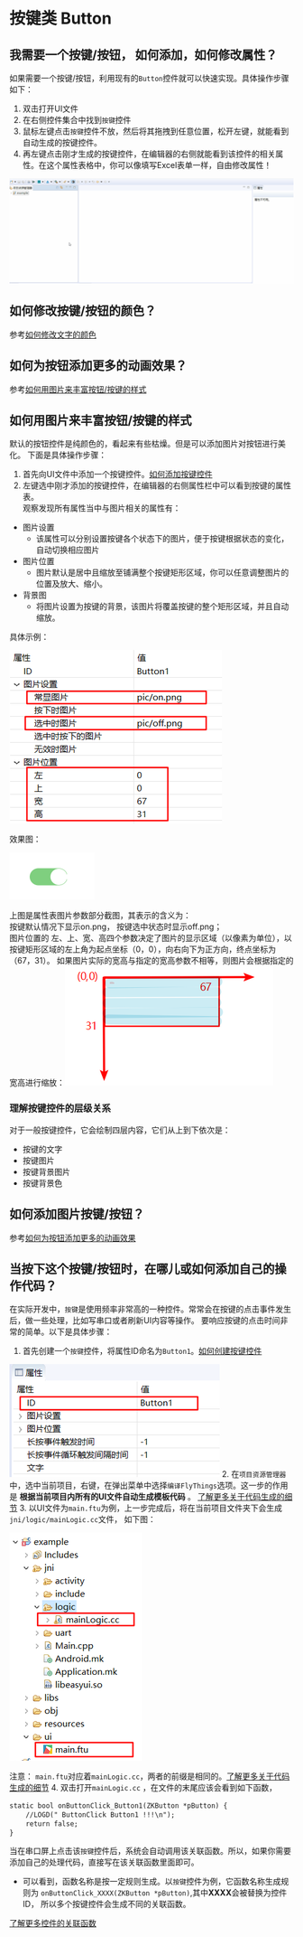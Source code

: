 # 按键类 Button
## <span id = "add_button">我需要一个按键/按钮， 如何添加，如何修改属性？</span>
如果需要一个按键/按钮，利用现有的`Button`控件就可以快速实现。具体操作步骤如下：
1. 双击打开UI文件
2. 在右侧控件集合中找到`按键`控件
3. 鼠标左键点击`按键`控件不放，然后将其拖拽到任意位置，松开左键，就能看到自动生成的按键控件。
4. 再左键点击刚才生成的按键控件，在编辑器的右侧就能看到该控件的相关属性。在这个属性表格中，你可以像填写Excel表单一样，自由修改属性！

 ![创建Button](assert/Button-create.gif)
## 如何修改按键/按钮的颜色？
参考[如何修改文字的颜色](#change_color)
## <span id = "add_button_style">如何为按钮添加更多的动画效果？</span>
参考[如何用图片来丰富按钮/按键的样式](#add_multi_state_photo_for_button)
## <span id = "add_multi_state_photo_for_button">如何用图片来丰富按钮/按键的样式</span>
默认的按钮控件是纯颜色的，看起来有些枯燥。但是可以添加图片对按钮进行美化。
下面是具体操作步骤：
 1. 首先向UI文件中添加一个按键控件。[如何添加按键控件](#add_button)
 2. 左键选中刚才添加的按键控件，在编辑器的右侧属性栏中可以看到按键的属性表。  
观察发现所有属性当中与图片相关的属性有：
  * 图片设置  
      - 该属性可以分别设置按键各个状态下的图片，便于按键根据状态的变化，自动切换相应图片
  * 图片位置
     - 图片默认是居中且缩放至铺满整个按键矩形区域，你可以任意调整图片的位置及放大、缩小。
  * 背景图
     - 将图片设置为按键的背景，该图片将覆盖按键的整个矩形区域，并且自动缩放。 

具体示例：   

![Button-pic-example](assert/Button-pic-example.png "按键属性示例")

  效果图：  

![Button-pic-example](assert/Button-pic-preview.png "按键属性示例")

上图是属性表图片参数部分截图，其表示的含义为：    
  按键默认情况下显示on.png， 按键选中状态时显示off.png；  
  图片位置的 左、上、宽、高四个参数决定了图片的显示区域（以像素为单位），以按键矩形区域的左上角为起点坐标（0，0），向右向下为正方向，终点坐标为（67，31）。 如果图片实际的宽高与指定的宽高参数不相等，则图片会根据指定的宽高进行缩放：![图片位置坐标示例](assert/Button-location.png)

### 理解按键控件的层级关系  
对于一般按键控件，它会绘制四层内容，它们从上到下依次是：
* 按键的文字
* 按键图片
* 按键背景图片
* 按键背景色

## 如何添加图片按键/按钮？
参考[如何为按钮添加更多的动画效果](#add_multi_state_photo_for_button)

## 当按下这个按键/按钮时，在哪儿或如何添加自己的操作代码？
在实际开发中，`按键`是使用频率非常高的一种控件。常常会在按键的点击事件发生后，做一些处理，比如写串口或者刷新UI内容等操作。
要响应按键的点击时间非常的简单。以下是具体步骤：
1. 首先创建一个`按键`控件，将属性ID命名为`Button1`。[如何创建按键控件](#add_button) 

![ID属性示例](assert/Button-properties-id-button1.png)
2. 在`项目资源管理器`中，选中当前项目，右键，在弹出菜单中选择`编译FlyThings`选项。这一步的作用是 **根据当前项目内所有的UI文件自动生成模板代码** 。 [了解更多关于代码生成的细节]()
3. 以UI文件为`main.ftu`为例，上一步完成后，将在当前项目文件夹下会生成 `jni/logic/mainLogic.cc`文件， 如下图：

![](assert/Button-callback-generate.png) 

  注意： `main.ftu`对应着`mainLogic.cc`，两者的前缀是相同的。[了解更多关于代码生成的细节]()
4. 双击打开`mainLogic.cc` ，在文件的末尾应该会看到如下函数，
```
static bool onButtonClick_Button1(ZKButton *pButton) {
    //LOGD(" ButtonClick Button1 !!!\n");
    return false;
}
```
当在串口屏上点击该`按键`控件后，系统会自动调用该关联函数。所以，如果你需要添加自己的处理代码，直接写在该关联函数里面即可。  

 *  可以看到，函数名称是按一定规则生成。以`按键`控件为例，它函数名称生成规则为
`onButtonClick_XXXX(ZKButton *pButton)`,其中**XXXX**会被替换为控件ID，
所以多个按键控件会生成不同的关联函数。

[了解更多控件的关联函数](relation-function#relation_function)

